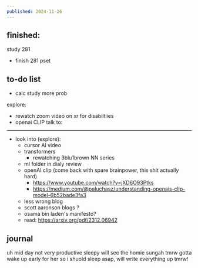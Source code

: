 ```yaml
---
published: 2024-11-26
---
```

## finished:

study 281
- finish 281 pset 
## to-do list

+ calc
study more prob

explore:
- rewatch zoom video on xr for disabiltiies
- openai CLIP
talk to:

---

- look into (explore):
	- cursor AI video
	- transformers
		- rewatching 3blu1brown NN series
	- ml folder in dialy review
	- openAI clip (come back with spare brainpower, this shit actually hard)
		- https://www.youtube.com/watch?v=jXD6O93Ptks
		- https://medium.com/@paluchasz/understanding-openais-clip-model-6b52bade3fa3
	- less wrong blog
	- scott aaronson blogs ? 
	- osama bin laden's manifesto?
	- read: https://arxiv.org/pdf/2312.06942
## journal

uh
mid day
not very productive
sleepy 
will see the homie sungah tmrw 
gotta wake up early for her so i shuold sleep asap, will write everything up tmrw!